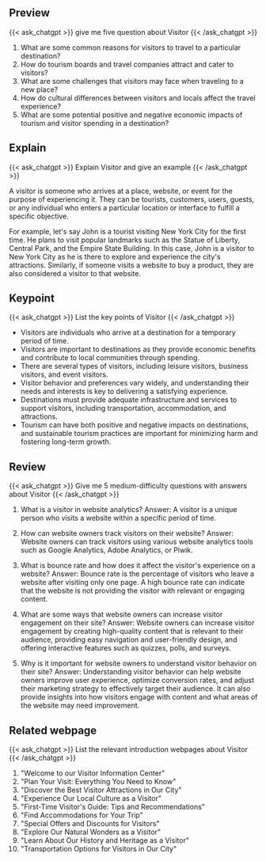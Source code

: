 ## Preview
{{< ask_chatgpt >}}
give me five question about Visitor
{{< /ask_chatgpt >}}



1. What are some common reasons for visitors to travel to a particular destination?
2. How do tourism boards and travel companies attract and cater to visitors?
3. What are some challenges that visitors may face when traveling to a new place?
4. How do cultural differences between visitors and locals affect the travel experience?
5. What are some potential positive and negative economic impacts of tourism and visitor spending in a destination?   

## Explain
{{< ask_chatgpt >}}
Explain Visitor and give an example
{{< /ask_chatgpt >}}



A visitor is someone who arrives at a place, website, or event for the purpose of experiencing it. They can be tourists, customers, users, guests, or any individual who enters a particular location or interface to fulfill a specific objective.

For example, let's say John is a tourist visiting New York City for the first time. He plans to visit popular landmarks such as the Statue of Liberty, Central Park, and the Empire State Building. In this case, John is a visitor to New York City as he is there to explore and experience the city's attractions. Similarly, if someone visits a website to buy a product, they are also considered a visitor to that website.   

## Keypoint
{{< ask_chatgpt >}}
List the key points of Visitor
{{< /ask_chatgpt >}}



- Visitors are individuals who arrive at a destination for a temporary period of time.
- Visitors are important to destinations as they provide economic benefits and contribute to local communities through spending.
- There are several types of visitors, including leisure visitors, business visitors, and event visitors.
- Visitor behavior and preferences vary widely, and understanding their needs and interests is key to delivering a satisfying experience.
- Destinations must provide adequate infrastructure and services to support visitors, including transportation, accommodation, and attractions.
- Tourism can have both positive and negative impacts on destinations, and sustainable tourism practices are important for minimizing harm and fostering long-term growth.   

## Review
{{< ask_chatgpt >}}
Give me 5 medium-difficulty questions with answers about Visitor
{{< /ask_chatgpt >}}



1. What is a visitor in website analytics?
Answer: A visitor is a unique person who visits a website within a specific period of time.

2. How can website owners track visitors on their website?
Answer: Website owners can track visitors using various website analytics tools such as Google Analytics, Adobe Analytics, or Piwik.

3. What is bounce rate and how does it affect the visitor's experience on a website?
Answer: Bounce rate is the percentage of visitors who leave a website after visiting only one page. A high bounce rate can indicate that the website is not providing the visitor with relevant or engaging content.

4. What are some ways that website owners can increase visitor engagement on their site?
Answer: Website owners can increase visitor engagement by creating high-quality content that is relevant to their audience, providing easy navigation and user-friendly design, and offering interactive features such as quizzes, polls, and surveys.

5. Why is it important for website owners to understand visitor behavior on their site?
Answer: Understanding visitor behavior can help website owners improve user experience, optimize conversion rates, and adjust their marketing strategy to effectively target their audience. It can also provide insights into how visitors engage with content and what areas of the website may need improvement.   

## Related webpage
{{< ask_chatgpt >}}
List the relevant introduction webpages about Visitor
{{< /ask_chatgpt >}}



1. "Welcome to our Visitor Information Center"
2. "Plan Your Visit: Everything You Need to Know"
3. "Discover the Best Visitor Attractions in Our City"
4. "Experience Our Local Culture as a Visitor"
5. "First-Time Visitor's Guide: Tips and Recommendations"
6. "Find Accommodations for Your Trip"
7. "Special Offers and Discounts for Visitors"
8. "Explore Our Natural Wonders as a Visitor"
9. "Learn About Our History and Heritage as a Visitor"
10. "Transportation Options for Visitors in Our City"   

